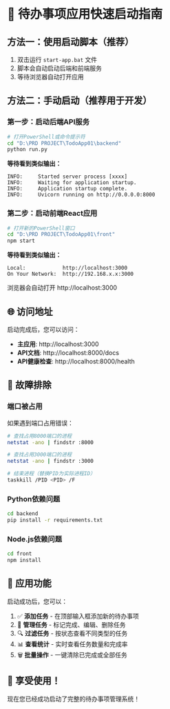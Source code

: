 # 🚀 待办事项应用快速启动指南

## 方法一：使用启动脚本（推荐）

1. 双击运行 `start-app.bat` 文件
2. 脚本会自动启动后端和前端服务
3. 等待浏览器自动打开应用

## 方法二：手动启动（推荐用于开发）

### 第一步：启动后端API服务

```bash
# 打开PowerShell或命令提示符
cd "D:\PRD PROJECT\TodoApp01\backend"
python run.py
```

**等待看到类似输出：**
```
INFO:     Started server process [xxxx]
INFO:     Waiting for application startup.
INFO:     Application startup complete.
INFO:     Uvicorn running on http://0.0.0.0:8000
```

### 第二步：启动前端React应用

```bash
# 打开新的PowerShell窗口
cd "D:\PRD PROJECT\TodoApp01\front"
npm start
```

**等待看到类似输出：**
```
Local:            http://localhost:3000
On Your Network:  http://192.168.x.x:3000
```

浏览器会自动打开 http://localhost:3000

## 🌐 访问地址

启动完成后，您可以访问：

- **主应用**: http://localhost:3000
- **API文档**: http://localhost:8000/docs
- **API健康检查**: http://localhost:8000/health

## 🐛 故障排除

### 端口被占用

如果遇到端口占用错误：

```bash
# 查找占用8000端口的进程
netstat -ano | findstr :8000

# 查找占用3000端口的进程  
netstat -ano | findstr :3000

# 结束进程（替换PID为实际进程ID）
taskkill /PID <PID> /F
```

### Python依赖问题

```bash
cd backend
pip install -r requirements.txt
```

### Node.js依赖问题

```bash
cd front
npm install
```

## 📱 应用功能

启动成功后，您可以：

1. ✅ **添加任务** - 在顶部输入框添加新的待办事项
2. 🔄 **管理任务** - 标记完成、编辑、删除任务
3. 🔍 **过滤任务** - 按状态查看不同类型的任务
4. 📊 **查看统计** - 实时查看任务数量和完成率
5. 🗑️ **批量操作** - 一键清除已完成或全部任务

## 🎉 享受使用！

现在您已经成功启动了完整的待办事项管理系统！